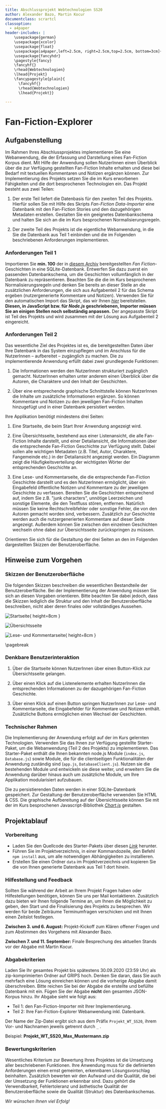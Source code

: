 ```yaml
---
title: Abschlussprojekt Webtechnologien SS20
author: Alexander Bazo, Martin Kocur
documentclass: scrartcl
classoption:
  - a4paper
header-includes: |
    \usepackage{german}
	\usepackage{xcolor}
	\usepackage{float} 
    \usepackage[a4paper,left=2.5cm, right=2.5cm,top=2.5cm, bottom=3cm]{geometry}
    \usepackage{fancyhdr}
    \pagestyle{fancy}
    \fancyhf{}
    \rhead{Webtechnologien}
    \lhead{Projekt}
    \fancypagestyle{plain}{
      \fancyhf{}
      \rhead{Webtechnologien}
      \lhead{Projekt}}
      
---
```


# Fan-Fiction-Explorer

## Aufgabenstellung

Im Rahmen Ihres Abschlussprojektes implementieren Sie eine Webanwendung, die der Erfassung und Darstellung eines Fan-Fiction Korpus dient. Mit Hilfe der Anwendung sollen NutzerInnen einen Überblick über die zur Verfügung gestellten Fan-Fiction Inhalte erhalten und diese bei Bedarf mit textuellen Kommentaren und Notizen ergänzen können. Zur Implementierung des Projekts setzen Sie die im Kurs erworbenen Fähigkeiten und die dort besprochenen Technologien ein. Das Projekt besteht aus zwei Teilen:

1.  Der erste Teil liefert die Datenbasis für den zweiten Teil des Projekts. Hierfür sollen Sie mit Hilfe des Skripts _Fan-Fiction Data-Importer_ eine Datenbank mit den Fan-Fiction Stories und den dazugehörigen Metadaten erstellen. Gestalten Sie ein geeignetes Datenbankschema und halten Sie sich an die im Kurs besprochenen Normalisierungsregeln.

2. Der zweite Teil des Projekts ist die eigentliche Webanwendung, in die Sie die Datenbank aus Teil 1 einbinden und die im Folgenden beschriebenen Anforderungen implementieren.
   
### Anforderungen Teil 1

Importieren Sie **min. 100** der in [diesem Archiv](https://files.mi.ur.de/lib/063f8965-bb6c-43b0-91ee-a11c2499944b/file/Projekt/00-Material/Daten-Material/Archive-of-Our-Own-Random-JSON-Sample.zip?dl=1) bereitgestellten *Fan Fiction*-Geschichten in eine SQLite-Datenbank. Entwerfen Sie dazu zuerst ein passenden Datenbankschema, um die Geschichten vollumfänglich in der Datenbank zu repräsentieren. Beachten Sie die die im Kurs besprochenen Normalisierungsregeln und denken Sie bereits an dieser Stelle an die zusätzlichen Anforderungen, die sich aus Aufgabenteil 2 für das Schema ergeben (nutzergenerierte Kommentare und Notizen). Verwenden Sie für den automatischen Import das Skript, das wir Ihnen [_hier_](https://github.com/Webtechnologien-Regensburg/Fan-Fiction-Data-Importer) bereitstellen. **Diesen, in JavaScript bzw. für *Node.js* geschriebenen, Importer müssen Sie an einigen Stellen noch selbständig anpassen.** Der angepasste Skript ist Teil des Projekts und wird zusammen mit der Lösung aus Aufgabenteil 2 eingereicht.

### Anforderungen Teil 2

Das wesentliche Ziel des Projektes ist es, die bereitgestellten Daten über Ihre Datenbank in das System einzupflegen und im Anschluss für die NutzerInnen – aufbereitet – zugänglich zu machen. Die zu implementierende Anwendung erfüllt dabei zwei grundlegende Funktionen: 

1. Die Informationen werden den NutzerInnen strukturiert zugänglich gemacht. NutzerInnen erhalten unter anderem einen Überblick über die Autoren, die Charaktere und den Inhalt der Geschichten.

2. Über eine entsprechende graphische Schnittstelle können NutzerInnen die Inhalte um zusätzliche Informationen ergänzen. So können Kommentare und Notizen zu den jeweiligen Fan-Fiction Inhalten hinzugefügt und in einer Datenbank persistiert werden. 

Ihre Applikation benötigt mindestens drei Seiten:

1. Eine Startseite, die beim Start Ihrer Anwendung angezeigt wird.

2. Eine Übersichtsseite, bestehend aus einer Listenansicht, die alle Fan-Fiction Inhalte darstellt, und einer Detailansicht, die Informationen über die entsprechende Fan-Fiction Geschichte zur Verfügung stellt. Dabei sollen alle wichtigen Metadaten (z.B. Titel, Autor, Charaktere, Fangemeinde etc.) in der Detailansicht angezeigt werden. Ein Diagramm zeigt die Häufigkeitsverteilung der wichtigsten Wörter der entsprechenden Geschichte an.

3. Eine Lese- und Kommentarseite, die die entsprechende Fan-Fiction Geschichte darstellt und es den NutzerInnen ermöglicht, über ein Eingabefeld öffentliche Notizen und Kommentare zu der jeweiligen Geschichte zu verfassen. Bereiten Sie die Geschichten entsprechend auf, indem Sie  z.B. "junk characters", unnötige Leerzeichen und sonstige Elemente, die den Textfluss stören, entfernen. Natürlich müssen Sie keine Rechtschreibfehler oder sonstige Fehler, die von den Autoren gemacht worden sind, verbessern. Zusätzlich zur Geschichte werden auch die nutzergenerierten Kommentare auf dieser Seite angezeigt. Außerdem können Sie zwischen den einzelnen Geschichten wechseln ohne dabei zur Übersichtsseite zurückspringen zu müssen.

Orientieren Sie sich für die Gestaltung der drei Seiten an den im Folgenden dargestellten Skizzen der Benutzeroberfläche.

## Hinweise zum Vorgehen

### Skizzen der Benutzeroberfläche

Die folgenden Skizzen beschreiben die wesentlichen Bestandteile der Benutzeroberfläche. Bei der Implementierung der Anwendung müssen Sie sich an diesen Vorgaben orientieren. Bitte
beachten Sie dabei jedoch, dass die Skizzen lediglich die Struktur und den Inhalt der Benutzeroberfläche beschreiben, nicht aber deren finales oder vollständiges Aussehen.

![Startseite](Home.PNG){ height=8cm }

![Übersichtsseite](Acts.PNG)

![Lese- und Kommentarseite](Scene.PNG){ height=8cm }

\pagebreak

### Denkbare Benutzerinteraktion

1. Über die Startseite können NutzerInnen über einen Button-Klick zur Übersichtsseite gelangen.

2. Über einen Klick auf die Listenelemente erhalten NutzerInnen die entsprechenden Informationen zu der dazugehörigen Fan-Fiction Geschichte.

3. Über einen Klick auf einen Button springen NutzerInnen zur Lese- und Kommentarseite, die Eingabefelder für Kommentare und Notizen enthält.  Zusätzliche Buttons ermöglichen einen Wechsel der Geschichten. 

### Technischer Rahmen

Die Implementierung der Anwendung erfolgt auf der im Kurs gelernten Technologien. Verwenden Sie das Ihnen zur Verfügung gestellte Starter-Paket, um die Webanwendung (Teil 2 des Projekts) zu implementieren. Das Starter-Paket enthält die Ihnen bekannten node.js Module (`index.js`, `Database.js`) sowie Module, die für die clientseitigen Funktionalitäten der Anwendung zuständig sind (`app.js`, `DatabaseClient.js`). Nutzen sie die bestehenden Module und entwickeln sie diese weiter, und erweitern Sie die Anwendung darüber hinaus auch um zusätzliche Module, um Ihre Applikation modularisiert aufzubauen.

Die zu persistierenden Daten werden in einer SQLite-Datenbank gespeichert. Zur Gestaltung der Benutzeroberfläche verwenden Sie HTML & CSS. Die graphische Aufbereitung auf der Übersichtsseite können Sie mit der im Kurs besprochenen Javascript-Bibliothek [*Chart.js*](http://www.chartjs.org/) gestalten. 

## Projektablauf

### Vorbereitung

- Laden Sie den Quellcode des Starter-Pakets über diesen [_Link_](https://github.com/Webtechnologien-Regensburg/Fan-Fiction-Starter/archive/master.zip) herunter.
- Führen Sie im Projektverzeichnis, in einer Kommandozeile, den Befehl `npm install` aus, um alle notwendigen Abhängigkeiten zu installieren.
- Erstellen Sie einen Ordner `data` im Projektverzeichnis und kopieren Sie die von Ihnen generierte Datenbank aus Teil 1 dort hinein.

### Hilfestellung und Feedback

Sollten Sie während der Arbeit an Ihrem Projekt Fragen haben oder Hilfestellungen benötigen, können Sie uns per Mail kontaktieren.  Zusätzlich dazu bieten wir Ihnen folgende Termine an, um Ihnen die Möglichkeit zu geben, den Start und die Finalisierung des Projekts zu besprechen. Wir werden für beide Zeiträume Terminumfragen verschicken und mit Ihnen einen Zeitslot festlegen.

**Zwischen 3. und 6. August:** Projekt-Kickoff zum Klären offener Fragen und zum Abstimmen des Vorgehens mit Alexander Bazo. 

**Zwischen 7. und 11. September:** Finale Besprechung des aktuellen Stands vor der Abgabe mit Martin Kocur.

### Abgabekriterien

Laden Sie Ihr gesamtes Projekt bis spätestens 30.09.2020 (23:59 Uhr) als zip-komprimierten Ordner auf GRIPS hoch.  Denken Sie daran, dass Sie auch mehrfach eine Lösung einreichen können und die vorherige Abgabe damit überschreiben.  Bitte reichen Sie bei der Abgabe die erstellte und befüllte Datenbank mit ein. Fügen Sie der Abgabe **nicht** den gesamten JSON-Korpus hinzu. Ihr Abgabe sieht wie folgt aus:

- Teil 1: den Fan-Fiction-Importer mit Ihrer Implementierung.
- Teil 2: Ihre Fan-Fiction-Explorer Webanwendung inkl. Datenbank.

Der Name der Zip-Datei ergibt sich aus dem Präfix `Projekt_WT_SS20`, ihrem Vor- und Nachnamen jeweils getrennt durch `_` .

Beispiel: **Projekt_WT_SS20_Max_Mustermann.zip**

### Bewertungskriterien

Wesentliches Kriterium zur Bewertung Ihres Projektes ist die Umsetzung aller beschriebenen Funktionen. Ihre Anwendung muss für die definierten Anforderungen einen ernst gemeinten, erkennbaren Lösungsvorschlag beinhalten. Zusätzlich bewerten wir den Aufwand und die Qualität, die bei der Umsetzung der Funktionen erkennbar sind. Dazu gehört die Verwendbarkeit, Fehlertoleranz und ästhetische Qualität der Benutzeroberfläche sowie die Qualität (Struktur) des Datenbankschemas.

*Wir wünschen Ihnen viel Erfolg!*